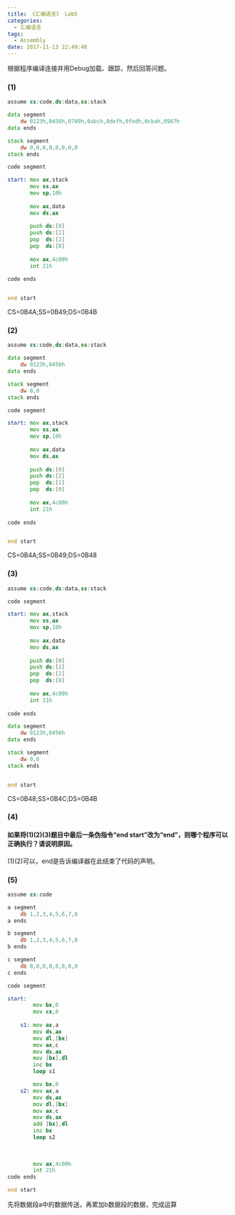 ```yaml
---
title: 《汇编语言》 Lab5
categories:
  - 汇编语言
tags: 
  - Assembly
date: 2017-11-13 22:49:40
---
```

根据程序编译连接并用Debug加载、跟踪，然后回答问题。


### (1)
```asm
assume cs:code,ds:data,ss:stack

data segment
	dw 0123h,0456h,0789h,0abch,0defh,0fedh,0cbah,0987h
data ends

stack segment
	dw 0,0,0,0,0,0,0,0
stack ends

code segment

start: mov ax,stack
	   mov ss,ax
	   mov sp,10h
	   
	   mov ax,data
	   mov ds,ax
	   
	   push ds:[0]
	   push ds:[2]
	   pop  ds:[2]
	   pop	ds:[0]
	   
	   mov ax,4c00h
	   int 21h
	   
code ends


end start
```

CS=0B4A;SS=0B49;DS=0B4B

### (2)
```asm
assume cs:code,ds:data,ss:stack

data segment
	dw 0123h,0456h
data ends

stack segment
	dw 0,0
stack ends

code segment

start: mov ax,stack
	   mov ss,ax
	   mov sp,10h
	   
	   mov ax,data
	   mov ds,ax
	   
	   push ds:[0]
	   push ds:[2]
	   pop  ds:[2]
	   pop	ds:[0]
	   
	   mov ax,4c00h
	   int 21h
	   
code ends


end start
```
CS=0B4A;SS=0B49;DS=0B48


### (3)
```asm
assume cs:code,ds:data,ss:stack

code segment

start: mov ax,stack
	   mov ss,ax
	   mov sp,10h
	   
	   mov ax,data
	   mov ds,ax
	   
	   push ds:[0]
	   push ds:[2]
	   pop  ds:[2]
	   pop	ds:[0]
	   
	   mov ax,4c00h
	   int 21h
	   
code ends

data segment
	dw 0123h,0456h
data ends

stack segment
	dw 0,0
stack ends


end start
```
CS=0B48;SS=0B4C;DS=0B4B

### (4)
#### 如果将(1)(2)(3)题目中最后一条伪指令“end start”改为“end”，则哪个程序可以正确执行？请说明原因。
  
(1)(2)可以，end是告诉编译器在此结束了代码的声明。

### (5)
```asm
assume cs:code

a segment
	db 1,2,3,4,5,6,7,8
a ends

b segment
	db 1,2,3,4,5,6,7,8
b ends

c segment
	db 0,0,0,0,0,0,0,0
c ends

code segment

start:
		mov bx,0
		mov cx,8
		
    s1:	mov ax,a
		mov ds,ax				
		mov dl,[bx]	
		mov ax,c
		mov ds,ax		
		mov [bx],dl
		inc bx
		loop s1	

		mov bx,0 
	s2: mov ax,a
		mov ds,ax		
		mov dl,[bx]		
		mov ax,c
		mov ds,ax		
		add [bx],dl
		inc bx
		loop s2
		
		
	
		mov ax,4c00h
		int 21h
code ends

end start
```
先将数据段a中的数据传送，再累加b数据段的数据，完成运算

